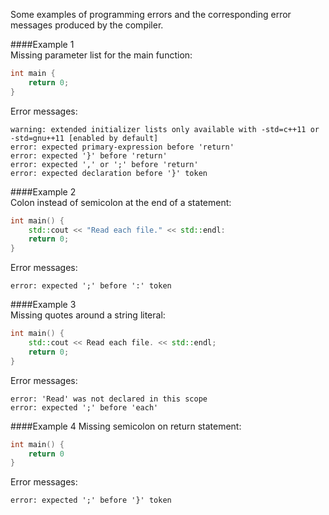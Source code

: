 Some examples of programming errors and the corresponding error messages produced by the compiler.  

####Example 1  
Missing parameter list for the main function:
```cpp
int main {
    return 0;
}
```
Error messages:  
```
warning: extended initializer lists only available with -std=c++11 or -std=gnu++11 [enabled by default]  
error: expected primary-expression before 'return'  
error: expected '}' before 'return'  
error: expected ',' or ';' before 'return'  
error: expected declaration before '}' token  
```
####Example 2  
Colon instead of semicolon at the end of a statement:  
```cpp
int main() {
    std::cout << "Read each file." << std::endl:
    return 0;
}
```
Error messages:
```
error: expected ';' before ':' token  
```
####Example 3  
Missing quotes around a string literal:  
```cpp
int main() {
    std::cout << Read each file. << std::endl;
    return 0;
}
```
Error messages:  
```
error: 'Read' was not declared in this scope
error: expected ';' before 'each'
```
####Example 4
Missing semicolon on return statement:
```cpp
int main() {
    return 0
}
```
Error messages:  
```
error: expected ';' before '}' token
```
